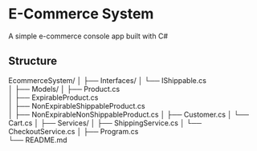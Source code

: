 # E-Commerce System 

A simple e-commerce console app built with C#

## Structure

EcommerceSystem/
│
├── Interfaces/
│   └── IShippable.cs            
│
├── Models/
│   ├── Product.cs               
│   ├── ExpirableProduct.cs     
│   ├── NonExpirableShippableProduct.cs  
│   ├── NonExpirableNonShippableProduct.cs
│   ├── Customer.cs
│   └── Cart.cs 
│
├── Services/
│   ├── ShippingService.cs
│   └── CheckoutService.cs 
│
├── Program.cs  
└── README.md
